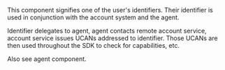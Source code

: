 This component signifies one of the user's identifiers.
Their identifier is used in conjunction with the account system and the agent.

Identifier delegates to agent, agent contacts remote account service, account service issues UCANs addressed to identifier. Those UCANs are then used throughout the SDK to check for capabilities, etc.

Also see agent component.

